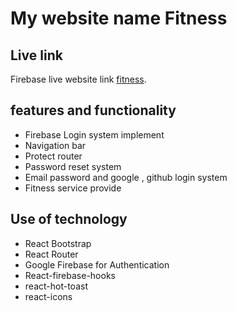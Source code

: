 # My website name Fitness

## Live link

Firebase live website link [fitness](https://fitness-94a8e.firebaseapp.com/).

## features and functionality

- Firebase Login system implement
- Navigation bar
- Protect router
- Password reset system
- Email password and google , github login system
- Fitness service provide

## Use of technology

- React Bootstrap
- React Router
- Google Firebase for Authentication
- React-firebase-hooks
- react-hot-toast
- react-icons
